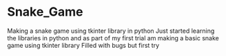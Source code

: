 # Snake_Game
Making a snake game using tkinter library in python 
Just started learning the libraries in python and as part of my first trial am making a basic snake game using tkinter library 
Filled with bugs but first try
